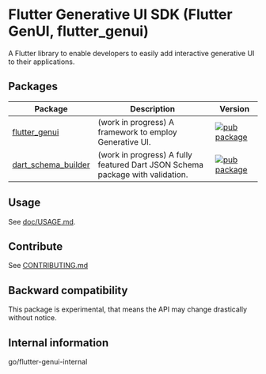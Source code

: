 # Flutter Generative UI SDK (Flutter GenUI, flutter_genui)

A Flutter library to enable developers to easily add interactive
generative UI to their applications.

## Packages

| Package                                          | Description                                                                   | Version                                                                                                              |
| ------------------------------------------------ | ----------------------------------------------------------------------------- | -------------------------------------------------------------------------------------------------------------------- |
| [flutter_genui](pkgs/flutter_genui/)             | (work in progress) A framework to employ Generative UI.                       | [![pub package](https://img.shields.io/pub/v/flutter_genui.svg)](https://pub.dev/packages/flutter_genui)             |
| [dart_schema_builder](pkgs/dart_schema_builder/) | (work in progress) A fully featured Dart JSON Schema package with validation. | [![pub package](https://img.shields.io/pub/v/dart_schema_builder.svg)](https://pub.dev/packages/dart_schema_builder) |

## Usage

See [doc/USAGE.md](USAGE.md).

## Contribute

See [CONTRIBUTING.md](CONTRIBUTING.md)

## Backward compatibility

This package is experimental, that means the API may change drastically without notice.

## Internal information

go/flutter-genui-internal
